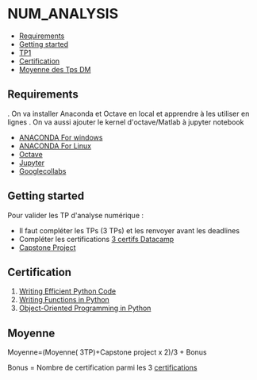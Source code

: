 # NUM_ANALYSIS




<!-- START doctoc generated TOC please keep comment here to allow auto update -->
<!-- DON'T EDIT THIS SECTION, INSTEAD RE-RUN doctoc TO UPDATE -->


- [Requirements](#requirements)
- [Getting started](#getting-started)
- [TP1][TP1]
- [Certification](#Certification)
- [Moyenne des Tps DM](#Moyenne)

<!-- END doctoc generated TOC please keep comment here to allow auto update -->

## Requirements
. On va installer Anaconda et Octave en local et apprendre à les utiliser en lignes
. On  va aussi ajouter le kernel d'octave/Matlab à jupyter notebook 

* [ANACONDA For windows][ANACONDA] 
* [ANACONDA For Linux][ANACONDA]
* [Octave][oct]
* [Jupyter][Jup]
* [Googlecollabs][clb]

## Getting started 
Pour valider les TP d'analyse numérique :
- Il faut compléter les TPs (3 TPs) et les renvoyer avant les deadlines
- Compléter les certifications [3 certifs Datacamp](#Certification)
- [Capstone Project][cp]



## Certification

1. [Writing Efficient Python Code ][cdi]
2. [Writing Functions in Python][fun]
3. [Object-Oriented Programming in Python][lcp]



## Moyenne
Moyenne=(Moyenne( 3TP)+Capstone project x 2)/3 + Bonus

Bonus = Nombre de certification parmi les 3 [certifications](#Certification)

[ANACONDA]: https://www.anaconda.com/products/individual
[Jup]: https://jupyter.org/
[oct]: https://www.gnu.org/software/octave/index
[TP1]: https://github.com/nevermind78/NUM_ANALYSIS/tree/master/TP1
[cdi]: https://learn.datacamp.com/courses/writing-efficient-python-code
[lcp]: https://learn.datacamp.com/courses/object-oriented-programming-in-python
[fun]: https://learn.datacamp.com/courses/writing-functions-in-python
[cap]: https://learn.datacamp.com/courses/cluster-analysis-in-python
[admp]:https://assessment.datacamp.com/data-manipulation-with-python
[cp]: https://learn.datacamp.com/projects
[clb]:https://colab.research.google.com/notebooks/intro.ipynb
